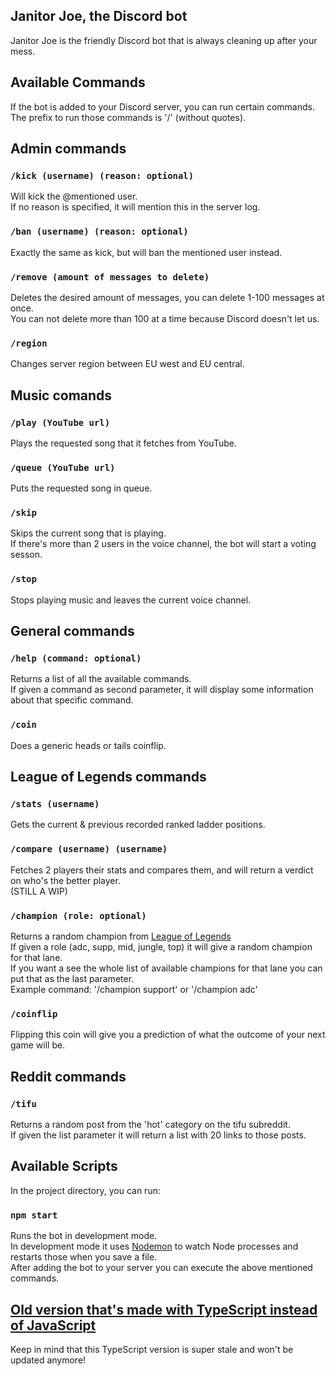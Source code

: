 ## Janitor Joe, the Discord bot

Janitor Joe is the friendly Discord bot that is always cleaning up after your mess.<br>

## Available Commands

If the bot is added to your Discord server, you can run certain commands.<br>
The prefix to run those commands is '/' (without quotes).

## Admin commands

### `/kick (username) (reason: optional)`

Will kick the @mentioned user.<br>
If no reason is specified, it will mention this in the server log.

### `/ban (username) (reason: optional)`

Exactly the same as kick, but will ban the mentioned user instead.

### `/remove (amount of messages to delete)`

Deletes the desired amount of messages, you can delete 1-100 messages at once.<br>
You can not delete more than 100 at a time because Discord doesn't let us.

### `/region`

Changes server region between EU west and EU central.

## Music comands

### `/play (YouTube url)`

Plays the requested song that it fetches from YouTube.

### `/queue (YouTube url)`

Puts the requested song in queue.

### `/skip`

Skips the current song that is playing.<br>
If there's more than 2 users in the voice channel, the bot will start a voting sesson.

### `/stop`

Stops playing music and leaves the current voice channel.

## General commands

### `/help (command: optional)`

Returns a list of all the available commands.<br>
If given a command as second parameter, it will display some information about that specific command.

### `/coin`

Does a generic heads or tails coinflip.

## League of Legends commands

### `/stats (username)`

Gets the current & previous recorded ranked ladder positions.

### `/compare (username) (username)`

Fetches 2 players their stats and compares them, and will return a verdict on who's the better player.<br>
(STILL A WIP)

### `/champion (role: optional)`

Returns a random champion from [League of Legends](https://leagueoflegends.com)<br>
If given a role (adc, supp, mid, jungle, top) it will give a random champion for that lane.<br>
If you want a see the whole list of available champions for that lane you can put that as the last parameter.<br>
Example command: '/champion support' or '/champion adc'

### `/coinflip`

Flipping this coin will give you a prediction of what the outcome of your next game will be.<br>

## Reddit commands

### `/tifu`

Returns a random post from the 'hot' category on the tifu subreddit.<br>
If given the list parameter it will return a list with 20 links to those posts.

## Available Scripts

In the project directory, you can run:

### `npm start`

Runs the bot in development mode. <br>
In development mode it uses [Nodemon](https://nodemon.io/) to watch Node processes and restarts those when you save a file.<br>
After adding the bot to your server you can execute the above mentioned commands.

## [Old version that's made with TypeScript instead of JavaScript](https://github.com/Julicolo/JanitorJoeTS)

Keep in mind that this TypeScript version is super stale and won't be updated anymore!
